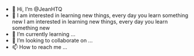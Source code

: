 - 👋 Hi, I’m @JeanHTQ
- 👀 I am interested in learning new things, every day you learn something new
  I am interested in learning new things, every day you learn something new
- 🌱 I’m currently learning ...
- 💞️ I’m looking to collaborate on ...
- 📫 How to reach me ...

<!---
JeanHTQ/JeanHTQ is a ✨ special ✨ repository because its `README.md` (this file) appears on your GitHub profile.
You can click the Preview link to take a look at your changes.
--->
